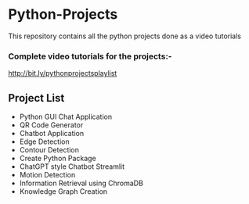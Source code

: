 # Python-Projects
This repository contains all the python projects done as a video tutorials

### Complete video tutorials for the projects:-
http://bit.ly/pythonprojectsplaylist

## Project List

- Python GUI Chat Application
- QR Code Generator
- Chatbot Application
- Edge Detection
- Contour Detection
- Create Python Package
- ChatGPT style Chatbot Streamlit
- Motion Detection
- Information Retrieval using ChromaDB
- Knowledge Graph Creation